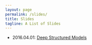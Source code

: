 ```yaml
---
layout: page
permalink: /slides/
title: Slides
tagline: A List of Slides
---
```


- 2016.04.01: [Deep Structured Models](slides/2016.04.01_DeepStructuredModels/deep_structured_models.pdf)